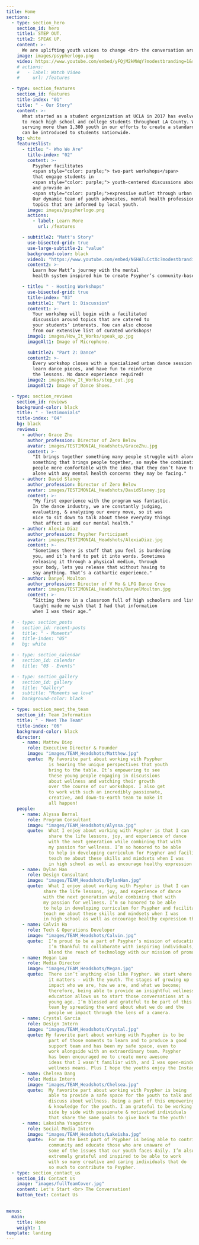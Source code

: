 ```yaml
---
title: Home
sections:
  - type: section_hero
    section_id: hero
    title1: STEP OUT.
    title2: SPEAK UP.
    content: >-
      We are uplifting youth voices to change <br> the conversation around mental wellness.
    image: images/psypherlogo.png
    video: https://www.youtube.com/embed/yFQjM2kMWqY?modestbranding=1&rel=0
    # actions:
    #   - label: Watch Video
    #     url: /features

  - type: section_features
    section_id: features
    title-index: "01"
    title: " - Our Story"
    content: >-
      What started as a student organization at UCLA in 2017 has evolved into a nonprofit that is working 
      to reach high school and college students throughout LA County. We have hosted over 60 workshops 
      serving more than 1,300 youth in our efforts to create a standard for wellness education that 
      can be introduced to students nationwide.
    bg: white
    featureslist:
      - title: "- Who We Are"
        title-index: "02"
        content: >-
          Psypher facilitates 
          <span style="color: purple;"> two-part workshops</span>
          that engage students in 
          <span style="color: purple;"> youth-centered discussions about wellness </span>
          and provide an 
          <span style="color: purple;">expressive outlet through urban dance.</span>
          Our dynamic team of youth advocates, mental health professionals, and urban dancers create workshops around
          topics that are informed by local youth. 
        image: images/psypherlogo.png
        actions:
          - label: Learn More
            url: /features

      - subtitle2: "Matt's Story"
        use-bisected-grid: true
        use-large-subtitle-2: "value"
        background-color: black
        video1: "https://www.youtube.com/embed/N6HATuCctXc?modestbranding=1&rel=0"
        content2: >-
          Learn how Matt’s journey with the mental
          health system inspired him to create Psypher’s community-based wellness program

      - title: " - Hosting Workshops"
        use-bisected-grid: true
        title-index: "03"
        subtitle1: "Part 1: Discussion"
        content1: >-
          Your workshop will begin with a facilitated
          discussion around topics that are catered to
          your students’ interests. You can also choose
          from our extensive list of curated workshops!
        image1: images/How_It_Works/speak_up.jpg
        imageAlt1: Image of Microphone.

        subtitle2: "Part 2: Dance"
        content2: >-
          Every workshop closes with a specialized urban dance session where students groove,
          learn dance pieces, and have fun to reinforce
          the lessons. No dance experience required!
        image2: images/How_It_Works/step_out.jpg
        imageAlt2: Image of Dance Shoes.

  - type: section_reviews
    section_id: reviews
    background-color: black
    title: " - Testimonials"
    title-index: "04" 
    bg: black
    reviews:
      - author: Grace Zhu 
        author_profession: Director of Zero Below
        avatar: images/TESTIMONIAL_Headshots/GraceZhu.jpg
        content: >-
          "It brings together something many people struggle with alone and 
          something that brings people together, so maybe the combination can help get
          people more comfortable with the idea that they don’t have to struggle 
          alone with any mental health concerns they may be facing."
      - author: David Slaney
        author_profession: Director of Zero Below
        avatar: images/TESTIMONIAL_Headshots/DavidSlaney.jpg
        content: >-
          "My first experience with the program was fantastic.
          In the dance industry, we are constantly judging,
          evaluating, & analyzing our every move, so it was
          nice to sit down to talk about these everyday things
          that affect us and our mental health."
      - author: Alexia Diaz
        author_profession: Psypher Participant
        avatar: images/TESTIMONIAL_Headshots/AlexiaDiaz.jpg
        content: >-
          "Sometimes there is stuff that you feel is burdening
          you, and it’s hard to put it into words. Sometimes
          releasing it through a physical medium, through
          your body, lets you release that without having to
          say anything. That’s a cathartic experience."
      - author: Danyel Moulton
        author_profession: Director of V Mo & LFG Dance Crew
        avatar: images/TESTIMONIAL_Headshots/DanyelMoulton.jpg
        content: >-
          “Sitting there in a classroom full of high schoolers and listening to the information that Psypher
          taught made me wish that I had that information
          when I was their age.” 

  # - type: section_posts
  #   section_id: recent-posts
  #   title: " - Moments"
  #   title-index: "05"
  #   bg: white

  # - type: section_calendar
  #   section_id: calendar
  #   title: "05 - Events"

  # - type: section_gallery
  #   section_id: gallery
  #   title: "Gallery"
  #   subtitle: "Moments we love"
  #   background-color: black

  - type: section_meet_the_team
    section_id: Team Information
    title: " - Meet The Team"
    title-index: "06"
    background-color: black
    director:
      - name: Mattew Diep
        role: Executive Director & Founder
        image: "images/TEAM_Headshots/Matthew.jpg"
        quote:  My favorite part about working with Psypher
                is hearing the unique perspectives that youth
                bring to the table. It’s empowering to see
                these young people engaging in discussions
                about wellness and watching their growth
                over the course of our workshops. I also get
                to work with such an incredibly passionate,
                creative, and down-to-earth team to make it
                all happen!
    people: 
      - name: Alyssa Bernal
        role: Program Consultant
        image: "images/TEAM_Headshots/Alyssa.jpg"
        quote:  What I enjoy about working with Psypher is that I can
                share the life lessons, joy, and experience of dance
                with the next generation while combining that with
                my passion for wellness. I’m so honored to be able
                to help in developing curriculum for Psypher and facilitating especially because I wish I had someone to
                teach me about these skills and mindsets when I was
                in high school as well as encourage healthy expression through the arts in a safe, welcoming space.
      - name: Dylan Han
        role: Design Consultant
        image: "images/TEAM_Headshots/DylanHan.jpg"
        quote:  What I enjoy about working with Psypher is that I can
              share the life lessons, joy, and experience of dance
              with the next generation while combining that with
              my passion for wellness. I’m so honored to be able
              to help in developing curriculum for Psypher and facilitating especially because I wish I had someone to
              teach me about these skills and mindsets when I was
              in high school as well as encourage healthy expression through the arts in a safe, welcoming space.
      - name: Calvin Ha
        role: Tech & Operations Developer
        image: "images/TEAM_Headshots/Calvin.jpg"
        quote:  I’m proud to be a part of Psypher’s mission of educating & empowering youth. Each day, 
                I’m thankful to collaborate with inspiring individuals, and I’m psyched to
                blend the reach of technology with our mission of promoting wellness and building communities
      - name: Megan Lau
        role: Media Director
        image: "images/TEAM_Headshots/Megan.jpg"
        quote:  There isn’t anything else like Psypher. We start where
                it matters - with the youth. The stages of growing up
                impact who we are, how we are, and what we become;
                therefore, being able to provide an insightful wellness
                education allows us to start those conversations at a
                young age. I’m blessed and grateful to be part of this
                team by spreading the word about what we do and the
                people we impact through the lens of a camera.
      - name: Crystal Garcia
        role: Design Intern
        image: "images/TEAM_Headshots/Crystal.jpg"
        quote: My favorite part about working with Psypher is to be
                part of those moments to learn and to produce a good
                support team and has been my safe space, even to
                work alongside with an extraordinary team. Psypher
                has been encouraged me to create more awesome
                ideas that I wasn’t familiar with, and I was open-minded. With my design skills, I was to be able to help what
                wellness means. Plus I hope the youths enjoy the Instagram post we present for them.
      - name: Chelsea Dang
        role: Media Intern
        image: "images/TEAM_Headshots/Chelsea.jpg"
        quote:  My favorite part about working with Psypher is being
                able to provide a safe space for the youth to talk and
                discuss about wellness. Being a part of this empowering organization has taught me so much about wellness and how important it is to provide the education
                & knowledge for the youth. I am grateful to be working
                side by side with passionate & motivated individuals
                that share the same goals to give back to the youth!
      - name: Lakeisha Ysaguirre
        role: Social Media Intern
        image: "images/TEAM_Headshots/Lakeisha.jpg"
        quote:  For me the best part of Psypher is being able to contribute to the mental health problems throughout the
                community and educate those who are unaware of
                some of the issues that our youth faces daily. I’m also
                extremely grateful and inspired to be able to work
                with so many creative and caring individuals that do
                so much to contribute to Psypher.
  - type: section_contact_us
    section_id: Contact Us
    image: "images/fullTeamCover.jpg"
    content: Let's Start <br> The Conversation!
    button_text: Contact Us
  

menus:
  main:
    title: Home
    weight: 1
template: landing
---
```

